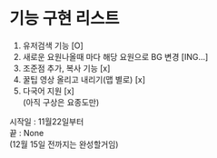 # 기능 구현 리스트

1. 유저검색 기능 [O] <br />
2. 새로운 요원나올때 마다 해당 요원으로 BG 변경 [ING...] <br />
3. 조준점 추가, 복사 기능 [x] <br />
5. 꿀팁 영상 올리고 내리기(맵 별로) [x] <br /> 
6. 다국어 지원 [x] <br />
(아직 구상은 요종도만) <br />

시작일 : 11월22일부터 <br />
끝 : None <br />
(12월 15일 전까지는 완성할거임)
